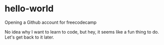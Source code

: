 # hello-world
Opening a Github account for freecodecamp

No idea why I want to learn to code, but hey, it seems like a fun thing to do. 
Let's get back to it later. 
